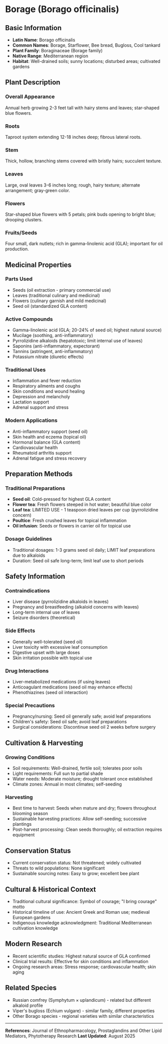 # Borage (Borago officinalis)

## Basic Information
- **Latin Name**: Borago officinalis
- **Common Names**: Borage, Starflower, Bee bread, Bugloss, Cool tankard
- **Plant Family**: Boraginaceae (Borage family)
- **Native Range**: Mediterranean region
- **Habitat**: Well-drained soils; sunny locations; disturbed areas; cultivated gardens

## Plant Description

### Overall Appearance
Annual herb growing 2-3 feet tall with hairy stems and leaves; star-shaped blue flowers.

### Roots
Taproot system extending 12-18 inches deep; fibrous lateral roots.

### Stem
Thick, hollow, branching stems covered with bristly hairs; succulent texture.

### Leaves
Large, oval leaves 3-6 inches long; rough, hairy texture; alternate arrangement; gray-green color.

### Flowers
Star-shaped blue flowers with 5 petals; pink buds opening to bright blue; drooping clusters.

### Fruits/Seeds
Four small, dark nutlets; rich in gamma-linolenic acid (GLA); important for oil production.

## Medicinal Properties

### Parts Used
- Seeds (oil extraction - primary commercial use)
- Leaves (traditional culinary and medicinal)
- Flowers (culinary garnish and mild medicinal)
- Seed oil (standardized GLA content)

### Active Compounds
- Gamma-linolenic acid (GLA; 20-24% of seed oil; highest natural source)
- Mucilage (soothing, anti-inflammatory)
- Pyrrolizidine alkaloids (hepatotoxic; limit internal use of leaves)
- Saponins (anti-inflammatory, expectorant)
- Tannins (astringent, anti-inflammatory)
- Potassium nitrate (diuretic effects)

### Traditional Uses
- Inflammation and fever reduction
- Respiratory ailments and coughs
- Skin conditions and wound healing
- Depression and melancholy
- Lactation support
- Adrenal support and stress

### Modern Applications
- Anti-inflammatory support (seed oil)
- Skin health and eczema (topical oil)
- Hormonal balance (GLA content)
- Cardiovascular health
- Rheumatoid arthritis support
- Adrenal fatigue and stress recovery

## Preparation Methods

### Traditional Preparations
- **Seed oil**: Cold-pressed for highest GLA content
- **Flower tea**: Fresh flowers steeped in hot water; beautiful blue color
- **Leaf tea**: LIMITED USE - 1 teaspoon dried leaves per cup (pyrrolizidine concern)
- **Poultice**: Fresh crushed leaves for topical inflammation
- **Oil infusion**: Seeds or flowers in carrier oil for topical use

### Dosage Guidelines
- Traditional dosages: 1-3 grams seed oil daily; LIMIT leaf preparations due to alkaloids
- Duration: Seed oil safe long-term; limit leaf use to short periods

## Safety Information

### Contraindications
- Liver disease (pyrrolizidine alkaloids in leaves)
- Pregnancy and breastfeeding (alkaloid concerns with leaves)
- Long-term internal use of leaves
- Seizure disorders (theoretical)

### Side Effects
- Generally well-tolerated (seed oil)
- Liver toxicity with excessive leaf consumption
- Digestive upset with large doses
- Skin irritation possible with topical use

### Drug Interactions
- Liver-metabolized medications (if using leaves)
- Anticoagulant medications (seed oil may enhance effects)
- Phenothiazines (seed oil interaction)

### Special Precautions
- Pregnancy/nursing: Seed oil generally safe; avoid leaf preparations
- Children's safety: Seed oil safe; avoid leaf preparations
- Surgical considerations: Discontinue seed oil 2 weeks before surgery

## Cultivation & Harvesting

### Growing Conditions
- Soil requirements: Well-drained, fertile soil; tolerates poor soils
- Light requirements: Full sun to partial shade
- Water needs: Moderate moisture; drought tolerant once established
- Climate zones: Annual in most climates; self-seeding

### Harvesting
- Best time to harvest: Seeds when mature and dry; flowers throughout blooming season
- Sustainable harvesting practices: Allow self-seeding; successive plantings
- Post-harvest processing: Clean seeds thoroughly; oil extraction requires equipment

## Conservation Status
- Current conservation status: Not threatened; widely cultivated
- Threats to wild populations: None significant
- Sustainable sourcing notes: Easy to grow; excellent bee plant

## Cultural & Historical Context
- Traditional cultural significance: Symbol of courage; "I bring courage" motto
- Historical timeline of use: Ancient Greek and Roman use; medieval European gardens
- Indigenous knowledge acknowledgment: Traditional Mediterranean cultivation knowledge

## Modern Research
- Recent scientific studies: Highest natural source of GLA confirmed
- Clinical trial results: Effective for skin conditions and inflammation
- Ongoing research areas: Stress response; cardiovascular health; skin aging

## Related Species
- Russian comfrey (Symphytum × uplandicum) - related but different alkaloid profile
- Viper's bugloss (Echium vulgare) - similar family, different properties
- Other Borago species - regional varieties with similar characteristics

---

**References**: Journal of Ethnopharmacology, Prostaglandins and Other Lipid Mediators, Phytotherapy Research
**Last Updated**: August 2025